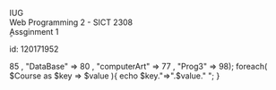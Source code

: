 IUG  
Web Programming 2 - SICT 2308  
ِِAssginment 1

id: 120171952

<?php
        $Course = array("web2" => 85 , "DataBase" => 80 , "computerArt" => 77 , "Prog3" =>  98);
        foreach( $Course as $key => $value ){
        echo $key."=>".$value." ";
		}
